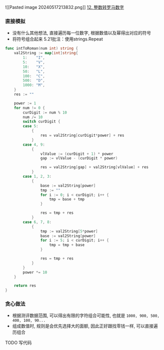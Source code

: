 ![[Pasted image 20240517213832.png]]
[12. 整数转罗马数字](https://leetcode.cn/problems/integer-to-roman/)

### 直接模拟
- 没有什么其他想法, 直接遍历每一位数字, 根据数值以及幂得出对应的符号
- 将符号组合起来
5.21批注：使用strings.Repeat
```go
func intToRoman(num int) string {
	val2String := map[int]string{
		1:    "I",
		5:    "V",
		10:   "X",
		50:   "L",
		100:  "C",
		500:  "D",
		1000: "M",
	}
	res := ""

	power := 1
	for num != 0 {
		curDigit := num % 10
		num /= 10
		switch curDigit {
		case 5:
			{
				res = val2String[curDigit*power] + res
			}
		case 4, 9:
			{
				vlValue := (curDigit + 1) * power
				gap := vlValue - (curDigit * power)

				res = val2String[gap] + val2String[vlValue] + res
			}
		case 1, 2, 3:
			{
				base := val2String[power]
				tmp := ""
				for i := 0; i < curDigit; i++ {
					tmp = base + tmp
				}

				res = tmp + res
			}
		case 6, 7, 8:
			{
				tmp := val2String[5*power]
				base := val2String[power]
				for i := 5; i < curDigit; i++ {
					tmp = tmp + base
				}

				res = tmp + res
			}
		}
		power *= 10
	}

	return res
}
```

### 贪心做法
- 根据测评数据范围, 可以得出有限的字符组合可能性, 也就是 `1000, 900, 500, 400, 100, 90...`
- 组成数值时, 规则是会优先选择大的面额, 因此正好跟找零钱一样, 可以直接遍历组合

TODO
写代码
